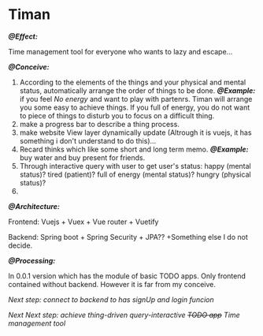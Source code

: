 # Timan

**_@Effect:_**

Time management tool for everyone who wants to lazy and escape...

**_@Conceive:_**

1. According to the elements of the things and your physical and mental status, automatically arrange the order of things to be done. **_@Example:_** if you feel _No energy_ and want to play with partenrs. Timan will arrange you some easy to achieve things. If you full of energy, you do not want to piece of things to disturb you to focus on a difficult thing.
2. make a progress bar to describe a thing process.
3. make website View layer dynamically update (Altrough it is vuejs, it has something i don't understand to do this)...
4. Recard thinks which like some short and long term memo. **_@Example:_** buy water and buy present for friends.
5. Through interactive query with user to get user's status: happy (mental status)? tired (patient)? full of energy (mental status)? hungry (physical status)?
6. 
**_@Architecture:_**

Frontend: Vuejs + Vuex + Vue router + Vuetify

Backend: Spring boot + Spring Security + JPA?? +Something else I do not decide.

**_@Processing:_**

In 0.0.1 version which has the module of basic TODO apps. Only frontend contained without backend. However it is far from my conceive.

_Next step: connect to backend to has signUp and login funcion_

_Next Next step: achieve thing-driven query-interactive ~~TODO app~~ Time management tool_
